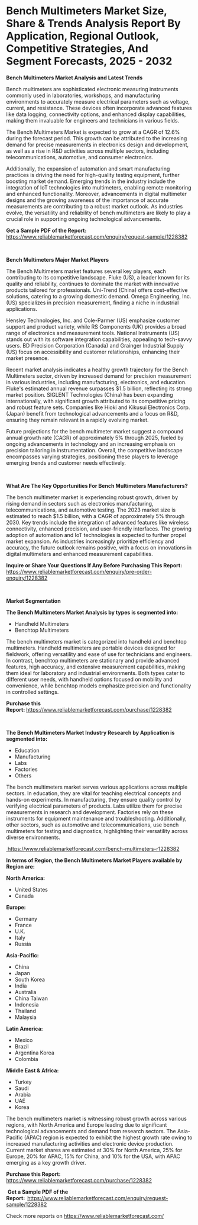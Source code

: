 <p><h1>Bench Multimeters Market Size, Share & Trends Analysis Report By Application, Regional Outlook, Competitive Strategies, And Segment Forecasts, 2025 - 2032</h1></p><p><strong>Bench Multimeters Market Analysis and Latest Trends</strong></p>
<p><p>Bench multimeters are sophisticated electronic measuring instruments commonly used in laboratories, workshops, and manufacturing environments to accurately measure electrical parameters such as voltage, current, and resistance. These devices often incorporate advanced features like data logging, connectivity options, and enhanced display capabilities, making them invaluable for engineers and technicians in various fields.</p><p>The Bench Multimeters Market is expected to grow at a CAGR of 12.6% during the forecast period. This growth can be attributed to the increasing demand for precise measurements in electronics design and development, as well as a rise in R&D activities across multiple sectors, including telecommunications, automotive, and consumer electronics. </p><p>Additionally, the expansion of automation and smart manufacturing practices is driving the need for high-quality testing equipment, further boosting market demand. Emerging trends in the industry include the integration of IoT technologies into multimeters, enabling remote monitoring and enhanced functionality. Moreover, advancements in digital multimeter designs and the growing awareness of the importance of accurate measurements are contributing to a robust market outlook. As industries evolve, the versatility and reliability of bench multimeters are likely to play a crucial role in supporting ongoing technological advancements.</p></p>
<p><strong>Get a Sample PDF of the Report:&nbsp;</strong> <a href="https://www.reliablemarketforecast.com/enquiry/request-sample/1228382?utm_campaign=3225&utm_medium=2&utm_source=Github&utm_content=ia&utm_term=09042025&utm_id=bench-multimeters">https://www.reliablemarketforecast.com/enquiry/request-sample/1228382</a></p>
<p>&nbsp;</p>
<p><strong>Bench Multimeters Major Market Players</strong></p>
<p><p>The Bench Multimeters market features several key players, each contributing to its competitive landscape. Fluke (US), a leader known for its quality and reliability, continues to dominate the market with innovative products tailored for professionals. Uni-Trend (China) offers cost-effective solutions, catering to a growing domestic demand. Omega Engineering, Inc. (US) specializes in precision measurement, finding a niche in industrial applications.</p><p>Hensley Technologies, Inc. and Cole-Parmer (US) emphasize customer support and product variety, while RS Components (UK) provides a broad range of electronics and measurement tools. National Instruments (US) stands out with its software integration capabilities, appealing to tech-savvy users. BD Precision Corporation (Canada) and Grainger Industrial Supply (US) focus on accessibility and customer relationships, enhancing their market presence.</p><p>Recent market analysis indicates a healthy growth trajectory for the Bench Multimeters sector, driven by increased demand for precision measurement in various industries, including manufacturing, electronics, and education. Fluke's estimated annual revenue surpasses $1.5 billion, reflecting its strong market position. SIGLENT Technologies (China) has been expanding internationally, with significant growth attributed to its competitive pricing and robust feature sets. Companies like Hioki and Kikusui Electronics Corp. (Japan) benefit from technological advancements and a focus on R&D, ensuring they remain relevant in a rapidly evolving market.</p><p>Future projections for the bench multimeter market suggest a compound annual growth rate (CAGR) of approximately 5% through 2025, fueled by ongoing advancements in technology and an increasing emphasis on precision tailoring in instrumentation. Overall, the competitive landscape encompasses varying strategies, positioning these players to leverage emerging trends and customer needs effectively.</p></p>
<p>&nbsp;</p>
<p><strong>What Are The Key Opportunities For Bench Multimeters Manufacturers?</strong></p>
<p><p>The bench multimeter market is experiencing robust growth, driven by rising demand in sectors such as electronics manufacturing, telecommunications, and automotive testing. The 2023 market size is estimated to reach $1.5 billion, with a CAGR of approximately 5% through 2030. Key trends include the integration of advanced features like wireless connectivity, enhanced precision, and user-friendly interfaces. The growing adoption of automation and IoT technologies is expected to further propel market expansion. As industries increasingly prioritize efficiency and accuracy, the future outlook remains positive, with a focus on innovations in digital multimeters and enhanced measurement capabilities.</p></p>
<p><strong>Inquire or Share Your Questions If Any Before Purchasing This Report:</strong> <a href="https://www.reliablemarketforecast.com/enquiry/pre-order-enquiry/1228382?utm_campaign=3225&utm_medium=2&utm_source=Github&utm_content=ia&utm_term=09042025&utm_id=bench-multimeters">https://www.reliablemarketforecast.com/enquiry/pre-order-enquiry/1228382</a></p>
<p>&nbsp;</p>
<p><strong>Market Segmentation</strong></p>
<p><strong>The Bench Multimeters Market Analysis by types is segmented into:</strong></p>
<p><ul><li>Handheld Multimeters</li><li>Benchtop Multimeters</li></ul></p>
<p><p>The bench multimeters market is categorized into handheld and benchtop multimeters. Handheld multimeters are portable devices designed for fieldwork, offering versatility and ease of use for technicians and engineers. In contrast, benchtop multimeters are stationary and provide advanced features, high accuracy, and extensive measurement capabilities, making them ideal for laboratory and industrial environments. Both types cater to different user needs, with handheld options focused on mobility and convenience, while benchtop models emphasize precision and functionality in controlled settings.</p></p>
<p><strong>Purchase this Report:&nbsp;</strong><a href="https://www.reliablemarketforecast.com/purchase/1228382?utm_campaign=3225&utm_medium=2&utm_source=Github&utm_content=ia&utm_term=09042025&utm_id=bench-multimeters">https://www.reliablemarketforecast.com/purchase/1228382</a></p>
<p>&nbsp;</p>
<p><strong>The Bench Multimeters Market Industry Research by Application is segmented into:</strong></p>
<p><ul><li>Education</li><li>Manufacturing</li><li>Labs</li><li>Factories</li><li>Others</li></ul></p>
<p><p>The bench multimeters market serves various applications across multiple sectors. In education, they are vital for teaching electrical concepts and hands-on experiments. In manufacturing, they ensure quality control by verifying electrical parameters of products. Labs utilize them for precise measurements in research and development. Factories rely on these instruments for equipment maintenance and troubleshooting. Additionally, other sectors, such as automotive and telecommunications, use bench multimeters for testing and diagnostics, highlighting their versatility across diverse environments.</p></p>
<p><a href="https://www.reliablemarketforecast.com/bench-multimeters-r1228382?utm_campaign=3225&utm_medium=2&utm_source=Github&utm_content=ia&utm_term=09042025&utm_id=bench-multimeters">&nbsp;https://www.reliablemarketforecast.com/bench-multimeters-r1228382</a></p>
<p><strong>In terms of Region, the Bench Multimeters Market Players available by Region are:</strong></p>
<p>
    <p> <strong> North America: </strong>
        <ul>
            <li>United States</li>
            <li>Canada</li>
        </ul>
        </p> 
    <p> <strong> Europe: </strong>
        <ul>
            <li>Germany</li>
            <li>France</li>
            <li>U.K.</li>
            <li>Italy</li>
            <li>Russia</li>
        </ul>
        </p> 
    <p> <strong> Asia-Pacific: </strong>
        <ul>
            <li>China</li>
            <li>Japan</li>
            <li>South Korea</li>
            <li>India</li>
            <li>Australia</li>
            <li>China Taiwan</li>
            <li>Indonesia</li>
            <li>Thailand</li>
            <li>Malaysia</li>
        </ul>
        </p> 
    <p> <strong> Latin America: </strong>
        <ul>
            <li>Mexico</li>
            <li>Brazil</li>
            <li>Argentina Korea</li>
            <li>Colombia</li>
        </ul>
        </p> 
    <p> <strong> Middle East & Africa: </strong>
        <ul>
            <li>Turkey</li>
            <li>Saudi</li>
            <li>Arabia</li>
            <li>UAE</li>
            <li>Korea</li>
        </ul>
    </p>
    </p>
<p><p>The bench multimeters market is witnessing robust growth across various regions, with North America and Europe leading due to significant technological advancements and demand from research sectors. The Asia-Pacific (APAC) region is expected to exhibit the highest growth rate owing to increased manufacturing activities and electronic device production. Current market shares are estimated at 30% for North America, 25% for Europe, 20% for APAC, 15% for China, and 10% for the USA, with APAC emerging as a key growth driver.</p></p>
<p><strong>Purchase this Report: </strong><a href="https://www.reliablemarketforecast.com/purchase/1228382?utm_campaign=3225&utm_medium=2&utm_source=Github&utm_content=ia&utm_term=09042025&utm_id=bench-multimeters">https://www.reliablemarketforecast.com/purchase/1228382</a></p>
<p>&nbsp;<strong>Get a Sample PDF of the Report:&nbsp;&nbsp;</strong><a href="https://www.reliablemarketforecast.com/enquiry/request-sample/1228382?utm_campaign=3225&utm_medium=2&utm_source=Github&utm_content=ia&utm_term=09042025&utm_id=bench-multimeters">https://www.reliablemarketforecast.com/enquiry/request-sample/1228382</a></p>
<p><strong></strong></p>
<p>Check more reports on <a href="https://www.reliablemarketforecast.com/?utm_campaign=3225&utm_medium=2&utm_source=Github&utm_content=ia&utm_term=09042025&utm_id=bench-multimeters">https://www.reliablemarketforecast.com/</a></p>